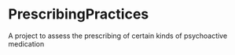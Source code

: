 # PrescribingPractices
A project to assess the prescribing of certain kinds of psychoactive medication
